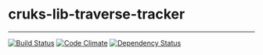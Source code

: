 # cruks-lib-traverse-tracker

---

[![Build Status](https://travis-ci.org/cruks/cruks-lib-traverse-tracker.svg?branch=master)](https://travis-ci.org/cruks/cruks-lib-traverse-tracker)
[![Code Climate](https://codeclimate.com/github/cruks/cruks-lib-traverse-tracker.png)](https://codeclimate.com/github/cruks/cruks-lib-traverse-tracker)
[![Dependency Status](https://david-dm.org/cruks/cruks-lib-traverse-tracker.svg)](https://david-dm.org/cruks/cruks-lib-traverse-tracker)
